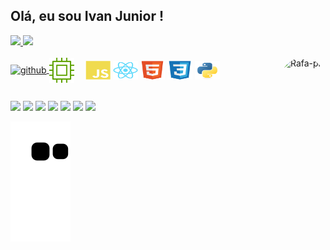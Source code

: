## Olá, eu sou Ivan Junior !
<div align="left">
  <a href="https://github.com/Ivanjuniior">
  <img height="150em" src="https://github-readme-stats.vercel.app/api?username=Ivanjuniior&show_icons=true&theme=graywhite&include_all_commits=true&count_private=true"/>
  <img height="150em" src="https://github-readme-stats.vercel.app/api/top-langs/?username=Ivanjuniior&layout=compact&langs_count=7&theme=graywhite"/>
</div>
<div style="display: inline_block"><br>
  <img src='https://cdn.jsdelivr.net/npm/simple-icons@3.0.1/icons/github.svg' alt='github' align="center" height='40'> 
  <a href='https://docs.github.com/en/developers'><img src='https://raw.githubusercontent.com/acervenky/animated-github-badges/master/assets/devbadge.gif' align="center" width='40' height='40'></a> 
  <img align="center" alt="ivanjr-Js" height="30" width="40" src="https://raw.githubusercontent.com/devicons/devicon/master/icons/javascript/javascript-plain.svg">
  <img align="center" alt="ivanjr-React" height="30" width="40" src="https://raw.githubusercontent.com/devicons/devicon/master/icons/react/react-original.svg">
  <img align="center" alt="ivanjr-HTML" height="30" width="40" src="https://raw.githubusercontent.com/devicons/devicon/master/icons/html5/html5-original.svg">
  <img align="center" alt="ivanjr-CSS" height="30" width="40" src="https://raw.githubusercontent.com/devicons/devicon/master/icons/css3/css3-original.svg">
  <img align="center" alt="ivanjr-Python" height="30" width="40" src="https://raw.githubusercontent.com/devicons/devicon/master/icons/python/python-original.svg">
  <img align="right" alt="Rafa-pic" height="150" style="border-radius:50px;" src="https://cdn.discordapp.com/attachments/927919109524557837/1057835492936257698/ivanjr_tpv_1200x1080px.png">
</div>  
  
  ##
<div> 
  <a href="https://www.youtube.com/channel/UCudo2h0ReNBIcLNsKQdSh-g" target="_blank"><img src="https://img.shields.io/badge/YouTube-FF0000?style=for-the-badge&logo=youtube&logoColor=white" target="_blank"></a>
  <a href="https://instagram.com/juniiorbiispo" target="_blank"><img src="https://img.shields.io/badge/-Instagram-%23E4405F?style=for-the-badge&logo=instagram&logoColor=white" target="_blank"></a>
 <a href="https://discord.gg/JayB#0038" target="_blank"><img src="https://img.shields.io/badge/Discord-7289DA?style=for-the-badge&logo=discord&logoColor=white" target="_blank"></a> 
  <a href = "mailto:contato@ivanjr.eti.br"><img src="https://img.shields.io/badge/-mail-%23333?style=for-the-badge&logo=gmail&logoColor=white" target="_blank"></a>
  <a href="https://www.linkedin.com/in/ivan-jr" target="_blank"><img src="https://img.shields.io/badge/-LinkedIn-%230077B5?style=for-the-badge&logo=linkedin&logoColor=white" target="_blank"></a> 
  <a href="https://t.me/JrBishop" target="_blank"><img src="https://img.shields.io/badge/Telegram-2CA5E0?style=for-the-badge&logo=telegram&logoColor=white" target="_blank"></a> 
  <a><img src="[https://img.shields.io/website-up-down-green-red/http/monip.org.svg website:ivanjr.eti.br](https://img.shields.io/website-up-down-green-red/http/cv.lbesson.qc.to.svg Website: http://cv.lbesson.qc.to/)" target="_blank"></a>

  ![Snake animation](https://github.com/Ivanjuniior/Ivanjuniior/blob/output/github-contribution-grid-snake.svg)
 
</div>

